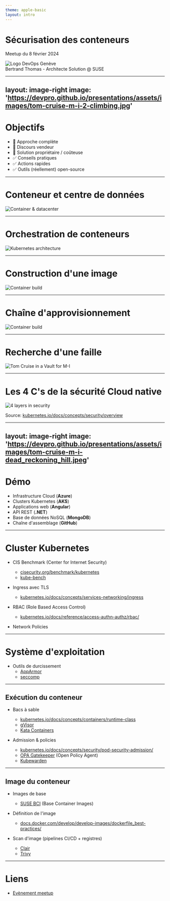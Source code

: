 ```yaml
---
theme: apple-basic
layout: intro
---
```


# Sécurisation des conteneurs

Meetup du 8 février 2024

<img src="https://secure.meetupstatic.com/photos/event/8/f/6/c/clean_469416716.webp" alt="Logo DevOps Genève" class="m-8 ml-70 h-40 rounded shadow" />

<div class="absolute bottom-10">
  <span class="font-700">
    Bertrand Thomas - Architecte Solution @ SUSE
  </span>
</div>

---
layout: image-right
image: 'https://devpro.github.io/presentations/assets/images/tom-cruise-m-i-2-climbing.jpg'
---

# Objectifs

* 🚫 Approche complète
* 🚫 Discours vendeur
* 🚫 Solution propriétaire / coûteuse
* ✅ Conseils pratiques
* ✅ Actions rapides
* ✅ Outils (réellement) open-source

---

# Conteneur et centre de données

<!-- L'approche traditionnelle des outils de sécurité système ne marche pas avec les conteneurs -->

<img src="https://devpro.github.io/presentations/assets/images/container-inside.png" alt="Container & datacenter" class="m-8 ml-50 h-100" />

---

# Orchestration de conteneurs

<!-- Clusters Kubernetes, nodes = serveurs (VMs) -->

<img src="https://devpro.github.io/presentations/assets/images/kubernetes-architecture.png" alt="Kubernetes architecture" class="m-8 ml-40 h-100" />

---

# Construction d'une image

<!-- Dockerfile, registre -->

<img src="https://devpro.github.io/presentations/assets/images/container-build.png" alt="Container build" class="m-8 ml-30 h-100" />

---

# Chaîne d'approvisionnement

<!-- Base de code, CI/CD pipelines, registre d'images, registre de charts Helm ; exemple avec images sur DockerHub, charts Helm -->

<img src="https://devpro.github.io/presentations/assets/images/continuous-delivery-pipeline.png" alt="Container build" class="m-18 ml-5 h-65" />

---

# Recherche d'une faille

<!-- Tableau blanc "Brainstorming - Hack the container" -->

<img src="https://devpro.github.io/presentations/assets/images/tom-cruise-m-i-vault.jpeg" alt="Tom Cruise in a Vault for M-I" class="m-8 ml-40 h-80 rounded shadow" />

---

# Les 4 C's de la sécurité Cloud native

<img src="https://kubernetes.io/images/docs/4c.png" alt="4 layers in security" class="m-8 ml-40 h-80 rounded shadow" />

Source: [kubernetes.io/docs/concepts/security/overview](https://kubernetes.io/docs/concepts/security/overview/)

---
layout: image-right
image: 'https://devpro.github.io/presentations/assets/images/tom-cruise-m-i-dead_reckoning_hill.jpeg'
---

# Démo

* Infrastructure Cloud (**Azure**)
* Clusters Kubernetes (**AKS**)
* Applications web (**Angular**)
* API REST (**.NET**)
* Base de données NoSQL (**MongoDB**)
* Chaîne d'assemblage (**GitHub**)

---

# Cluster Kubernetes

* CIS Benchmark (Center for Internet Security)
  * [cisecurity.org/benchmark/kubernetes](https://www.cisecurity.org/benchmark/kubernetes)
  * [kube-bench](https://github.com/aquasecurity/kube-bench)

* Ingress avec TLS
  * [kubernetes.io/docs/concepts/services-networking/ingress](https://kubernetes.io/docs/concepts/services-networking/ingress/#tls)

* RBAC (Role Based Access Control)
  * [kubernetes.io/docs/reference/access-authn-authz/rbac/](https://kubernetes.io/docs/reference/access-authn-authz/rbac/)

* Network Policies

---

# Système d'exploitation

* Outils de durcissement
  * [AppArmor](https://kubernetes.io/docs/tutorials/security/apparmor/)
  * [seccomp](https://kubernetes.io/docs/tutorials/security/seccomp/)

---

## Exécution du conteneur

* Bacs à sable
  * [kubernetes.io/docs/concepts/containers/runtime-class](https://kubernetes.io/docs/concepts/containers/runtime-class/)
  * [gVisor](https://gvisor.dev/)
  * [Kata Containers](https://katacontainers.io/)

* Admission & policies
  * [kubernetes.io/docs/concepts/security/pod-security-admission/](https://kubernetes.io/docs/concepts/security/pod-security-admission/)
  * [OPA Gatekeeper](https://open-policy-agent.github.io/gatekeeper/website/) (Open Policy Agent)
  * [Kubewarden](https://www.kubewarden.io/)

---

## Image du conteneur

* Images de base
  * [SUSE BCI](https://registry.suse.com/#bci) (Base Container Images)

* Définition de l'image
  * [docs.docker.com/develop/develop-images/dockerfile_best-practices/](https://docs.docker.com/develop/develop-images/dockerfile_best-practices/)

* Scan d'image (pipelines CI/CD + registres)
  * [Clair](https://quay.github.io/clair/)
  * [Trivy](https://aquasecurity.github.io/trivy)

---

# Liens

* [Evènement meetup](https://www.meetup.com/fr-FR/devops-geneve/events/298652964/)
